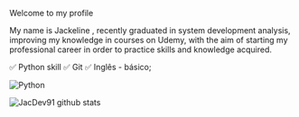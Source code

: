 Welcome to my profile

My name is Jackeline , recently graduated in system development analysis, improving my knowledge in courses on Udemy,
with the aim of starting my professional career in order to practice skills
and knowledge acquired.

✅ Python skill
✅ Git
✅ Inglês - básico;

![Python](https://img.shields.io/badge/python-3670A0?style=for-the-badge&logo=python&logoColor=ffdd54)&nbsp;

![JacDev91 github stats](https://github-readme-stats.vercel.app/api?username=JacDev91&show_icons=true&theme=tokyonight&hide=["contribs","prs","issues"])
